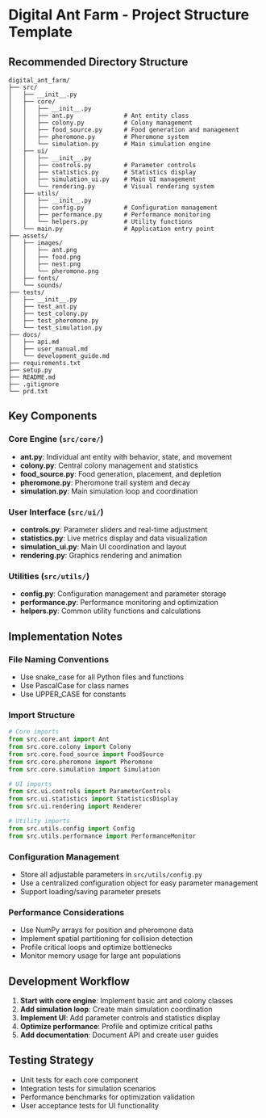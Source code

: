 # Digital Ant Farm - Project Structure Template

## Recommended Directory Structure

```
digital_ant_farm/
├── src/
│   ├── __init__.py
│   ├── core/
│   │   ├── __init__.py
│   │   ├── ant.py              # Ant entity class
│   │   ├── colony.py           # Colony management
│   │   ├── food_source.py      # Food generation and management
│   │   ├── pheromone.py        # Pheromone system
│   │   └── simulation.py       # Main simulation engine
│   ├── ui/
│   │   ├── __init__.py
│   │   ├── controls.py         # Parameter controls
│   │   ├── statistics.py       # Statistics display
│   │   ├── simulation_ui.py    # Main UI management
│   │   └── rendering.py        # Visual rendering system
│   ├── utils/
│   │   ├── __init__.py
│   │   ├── config.py           # Configuration management
│   │   ├── performance.py      # Performance monitoring
│   │   └── helpers.py          # Utility functions
│   └── main.py                 # Application entry point
├── assets/
│   ├── images/
│   │   ├── ant.png
│   │   ├── food.png
│   │   ├── nest.png
│   │   └── pheromone.png
│   ├── fonts/
│   └── sounds/
├── tests/
│   ├── __init__.py
│   ├── test_ant.py
│   ├── test_colony.py
│   ├── test_pheromone.py
│   └── test_simulation.py
├── docs/
│   ├── api.md
│   ├── user_manual.md
│   └── development_guide.md
├── requirements.txt
├── setup.py
├── README.md
├── .gitignore
└── prd.txt
```

## Key Components

### Core Engine (`src/core/`)
- **ant.py**: Individual ant entity with behavior, state, and movement
- **colony.py**: Central colony management and statistics
- **food_source.py**: Food generation, placement, and depletion
- **pheromone.py**: Pheromone trail system and decay
- **simulation.py**: Main simulation loop and coordination

### User Interface (`src/ui/`)
- **controls.py**: Parameter sliders and real-time adjustment
- **statistics.py**: Live metrics display and data visualization
- **simulation_ui.py**: Main UI coordination and layout
- **rendering.py**: Graphics rendering and animation

### Utilities (`src/utils/`)
- **config.py**: Configuration management and parameter storage
- **performance.py**: Performance monitoring and optimization
- **helpers.py**: Common utility functions and calculations

## Implementation Notes

### File Naming Conventions
- Use snake_case for all Python files and functions
- Use PascalCase for class names
- Use UPPER_CASE for constants

### Import Structure
```python
# Core imports
from src.core.ant import Ant
from src.core.colony import Colony
from src.core.food_source import FoodSource
from src.core.pheromone import Pheromone
from src.core.simulation import Simulation

# UI imports
from src.ui.controls import ParameterControls
from src.ui.statistics import StatisticsDisplay
from src.ui.rendering import Renderer

# Utility imports
from src.utils.config import Config
from src.utils.performance import PerformanceMonitor
```

### Configuration Management
- Store all adjustable parameters in `src/utils/config.py`
- Use a centralized configuration object for easy parameter management
- Support loading/saving parameter presets

### Performance Considerations
- Use NumPy arrays for position and pheromone data
- Implement spatial partitioning for collision detection
- Profile critical loops and optimize bottlenecks
- Monitor memory usage for large ant populations

## Development Workflow

1. **Start with core engine**: Implement basic ant and colony classes
2. **Add simulation loop**: Create main simulation coordination
3. **Implement UI**: Add parameter controls and statistics display
4. **Optimize performance**: Profile and optimize critical paths
5. **Add documentation**: Document API and create user guides

## Testing Strategy

- Unit tests for each core component
- Integration tests for simulation scenarios
- Performance benchmarks for optimization validation
- User acceptance tests for UI functionality 